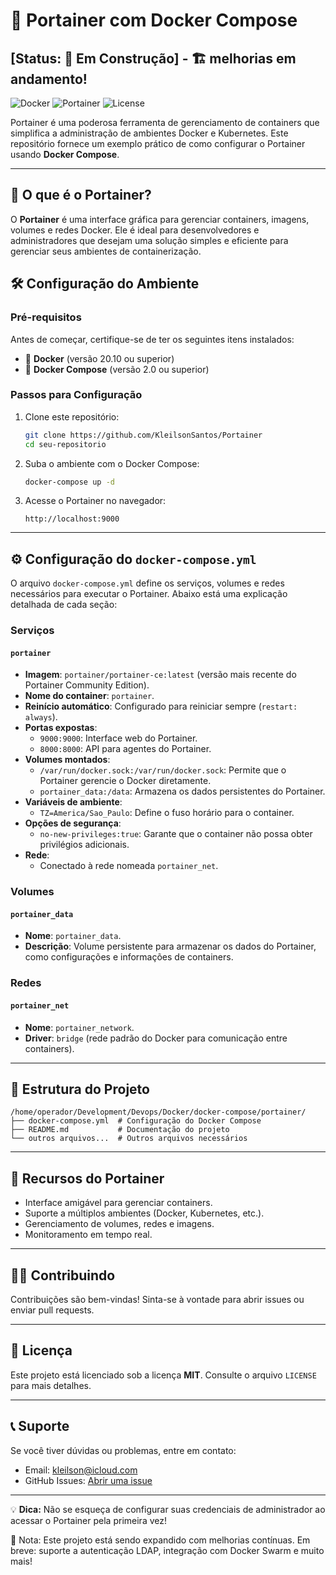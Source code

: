 # 🚀 Portainer com Docker Compose 
## [Status: 🚧 Em Construção] - 🏗️ melhorias em andamento!


![Docker](https://img.shields.io/badge/Docker-Compose-blue?logo=docker&style=flat-square)
![Portainer](https://img.shields.io/badge/Portainer-Management-orange?style=flat-square)
![License](https://img.shields.io/badge/License-MIT-green?style=flat-square)

Portainer é uma poderosa ferramenta de gerenciamento de containers que simplifica a administração de ambientes Docker e Kubernetes. Este repositório fornece um exemplo prático de como configurar o Portainer usando **Docker Compose**.

---

## 📖 O que é o Portainer?

O **Portainer** é uma interface gráfica para gerenciar containers, imagens, volumes e redes Docker. Ele é ideal para desenvolvedores e administradores que desejam uma solução simples e eficiente para gerenciar seus ambientes de containerização.


## 🛠️ Configuração do Ambiente

### Pré-requisitos

Antes de começar, certifique-se de ter os seguintes itens instalados:

- 🐳 **Docker** (versão 20.10 ou superior)
- 🐙 **Docker Compose** (versão 2.0 ou superior)

### Passos para Configuração

1. Clone este repositório:
   ```bash
   git clone https://github.com/KleilsonSantos/Portainer
   cd seu-repositorio
   ```

2. Suba o ambiente com o Docker Compose:
   ```bash
   docker-compose up -d
   ```

3. Acesse o Portainer no navegador:
   ```
   http://localhost:9000
   ```

---

## ⚙️ Configuração do `docker-compose.yml`

O arquivo `docker-compose.yml` define os serviços, volumes e redes necessários para executar o Portainer. Abaixo está uma explicação detalhada de cada seção:

### Serviços

#### `portainer`
- **Imagem**: `portainer/portainer-ce:latest` (versão mais recente do Portainer Community Edition).
- **Nome do container**: `portainer`.
- **Reinício automático**: Configurado para reiniciar sempre (`restart: always`).
- **Portas expostas**:
  - `9000:9000`: Interface web do Portainer.
  - `8000:8000`: API para agentes do Portainer.
- **Volumes montados**:
  - `/var/run/docker.sock:/var/run/docker.sock`: Permite que o Portainer gerencie o Docker diretamente.
  - `portainer_data:/data`: Armazena os dados persistentes do Portainer.
- **Variáveis de ambiente**:
  - `TZ=America/Sao_Paulo`: Define o fuso horário para o container.
- **Opções de segurança**:
  - `no-new-privileges:true`: Garante que o container não possa obter privilégios adicionais.
- **Rede**:
  - Conectado à rede nomeada `portainer_net`.

### Volumes

#### `portainer_data`
- **Nome**: `portainer_data`.
- **Descrição**: Volume persistente para armazenar os dados do Portainer, como configurações e informações de containers.

### Redes

#### `portainer_net`
- **Nome**: `portainer_network`.
- **Driver**: `bridge` (rede padrão do Docker para comunicação entre containers).

---

## 📂 Estrutura do Projeto

```plaintext
/home/operador/Development/Devops/Docker/docker-compose/portainer/
├── docker-compose.yml  # Configuração do Docker Compose
├── README.md           # Documentação do projeto
└── outros arquivos...  # Outros arquivos necessários
```

---

## 🌟 Recursos do Portainer

- Interface amigável para gerenciar containers.
- Suporte a múltiplos ambientes (Docker, Kubernetes, etc.).
- Gerenciamento de volumes, redes e imagens.
- Monitoramento em tempo real.

---

## 🧑‍💻 Contribuindo

Contribuições são bem-vindas! Sinta-se à vontade para abrir issues ou enviar pull requests.

---

## 📜 Licença

Este projeto está licenciado sob a licença **MIT**. Consulte o arquivo `LICENSE` para mais detalhes.

---

## 📞 Suporte

Se você tiver dúvidas ou problemas, entre em contato:

- Email: kleilson@icloud.com
- GitHub Issues: [Abrir uma issue](https://github.com/KleilsonSantos/Portainer/issues)

---

💡 **Dica:** Não se esqueça de configurar suas credenciais de administrador ao acessar o Portainer pela primeira vez!


🧱 Nota: Este projeto está sendo expandido com melhorias contínuas. Em breve: suporte a autenticação LDAP, integração com Docker Swarm e muito mais!
